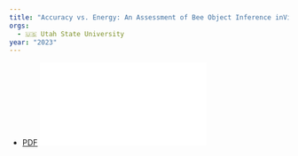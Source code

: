 ```yaml
---
title: "Accuracy vs. Energy: An Assessment of Bee Object Inference inVideos from On-Hive Video Loggers with YOLOv3,YOLOv4-Tiny, and YOLOv7-Tiny"
orgs:
  - 🇺🇸 Utah State University
year: "2023"
---
```

- [PDF](pdfs/Accuracy%20vs.%20Energy_%20An%20Assessment%20of%20Bee%20Object%20Inference%20in%20Vid.pdf)
![](pdfs/Accuracy%20vs.%20Energy_%20An%20Assessment%20of%20Bee%20Object%20Inference%20in%20Vid.pdf)